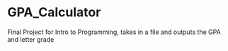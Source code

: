 # GPA_Calculator
Final Project for Intro to Programming, takes in a file and outputs the GPA and letter grade
